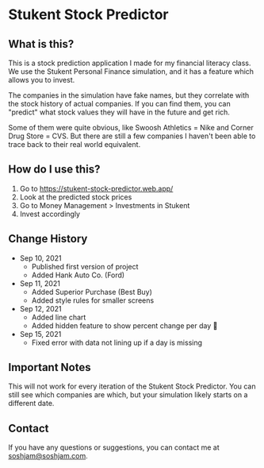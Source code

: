 # Stukent Stock Predictor

## What is this?

This is a stock prediction application I made for my financial literacy class. We use the Stukent Personal Finance simulation, and it has a feature which allows you to invest.

The companies in the simulation have fake names, but they correlate with the stock history of actual companies. If you can find them, you can "predict" what stock values they will have in the future and get rich.

Some of them were quite obvious, like Swoosh Athletics = Nike and Corner Drug Store = CVS. But there are still a few companies I haven't been able to trace back to their real world equivalent.

## How do I use this?

1. Go to <https://stukent-stock-predictor.web.app/>
2. Look at the predicted stock prices
3. Go to Money Management > Investments in Stukent
4. Invest accordingly

## Change History

- Sep 10, 2021
    - Published first version of project
    - Added Hank Auto Co. (Ford)
- Sep 11, 2021
    - Added Superior Purchase (Best Buy)
    - Added style rules for smaller screens
- Sep 12, 2021
    - Added line chart
    - Added hidden feature to show percent change per day 👀
- Sep 15, 2021
    - Fixed error with data not lining up if a day is missing

## Important Notes

This will not work for every iteration of the Stukent Stock Predictor. You can still see which companies are which, but your simulation likely starts on a different date.

## Contact

If you have any questions or suggestions, you can contact me at <soshjam@soshjam.com>.